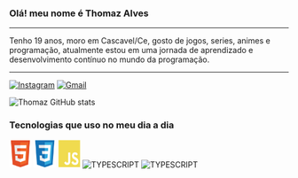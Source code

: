 ### Olá! meu nome é Thomaz Alves
---
Tenho 19 anos, moro em Cascavel/Ce, gosto de jogos, series, animes e programação, atualmente estou em uma jornada de aprendizado e desenvolvimento contínuo no mundo da programação.

---
[![Instagram](https://img.shields.io/badge/Instagram-E4405F?style=for-the-badge&logo=instagram&logoColor=white)](https://www.instagram.com/rp0_thomazalves/)
[![Gmail](https://img.shields.io/badge/Gmail-D14836?style=for-the-badge&logo=gmail&logoColor=white)](mailto:thomazhilario5@gmail.com)

![Thomaz GitHub stats](https://github-readme-stats-sigma-five.vercel.app/api?username=ThomazHilario&show_icons=true&theme=tokyonight)



### Tecnologias que uso no meu dia a dia

<div>
    <img src="https://raw.githubusercontent.com/devicons/devicon/master/icons/html5/html5-original.svg" alt="HTML5" width= '40' height = '50'> 
    <img src="https://raw.githubusercontent.com/devicons/devicon/master/icons/css3/css3-original.svg" alt="CSS3" width= '40' height = '50'> 
    <img src="https://raw.githubusercontent.com/devicons/devicon/master/icons/javascript/javascript-plain.svg" alt="JAVASCRIPT" width= '40' height = '50'> 
    <img src="https://cdn.jsdelivr.net/gh/devicons/devicon/icons/typescript/typescript-original.svg" alt="TYPESCRIPT" width= '40' height = '50'>
    <img src="https://cdn.jsdelivr.net/gh/devicons/devicon/icons/react/react-original.svg" alt="TYPESCRIPT" width= '40' height = '50' />     
</div>
